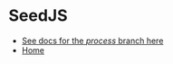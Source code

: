# SeedJS

- [See docs for the _process_ branch here](doc/wiki.process.md)
- [Home](doc/wiki.home.md)
